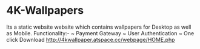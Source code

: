 # 4K-Wallpapers 
Its a static website website which contains wallpapers for Desktop as well as Mobile.
Functionality:-
~ Payment Gateway
~ User Authentication
~ One click Download
http://4kwallpaper.atspace.cc/webpage/HOME.php
